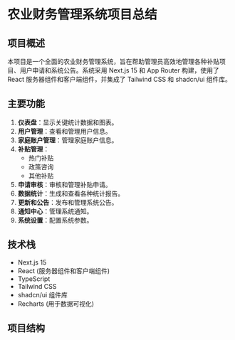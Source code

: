 # 农业财务管理系统项目总结

## 项目概述

本项目是一个全面的农业财务管理系统，旨在帮助管理员高效地管理各种补贴项目、用户申请和系统公告。系统采用 Next.js 15 和 App Router 构建，使用了 React 服务器组件和客户端组件，并集成了 Tailwind CSS 和 shadcn/ui 组件库。

## 主要功能

1. **仪表盘**：显示关键统计数据和图表。
2. **用户管理**：查看和管理用户信息。
3. **家庭账户管理**：管理家庭账户信息。
4. **补贴管理**：
   - 热门补贴
   - 政策咨询
   - 其他补贴
5. **申请审核**：审核和管理补贴申请。
6. **数据统计**：生成和查看各种统计报告。
7. **更新和公告**：发布和管理系统公告。
8. **通知中心**：管理系统通知。
9. **系统设置**：配置系统参数。

## 技术栈

- Next.js 15
- React (服务器组件和客户端组件)
- TypeScript
- Tailwind CSS
- shadcn/ui 组件库
- Recharts (用于数据可视化)

## 项目结构

